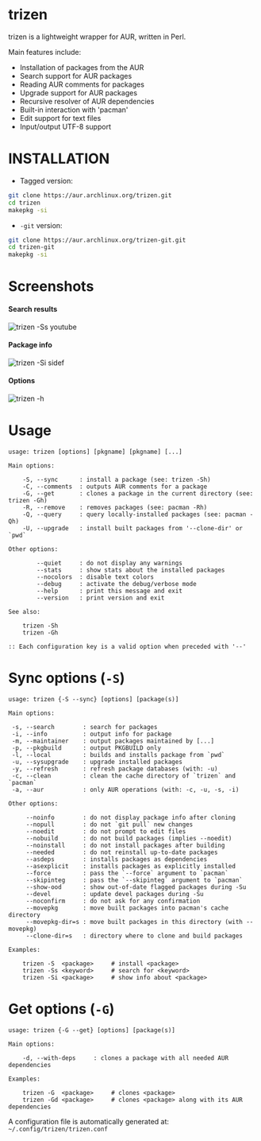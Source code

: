 trizen
======

trizen is a lightweight wrapper for AUR, written in Perl.

Main features include:
* Installation of packages from the AUR
* Search support for AUR packages
* Reading AUR comments for packages
* Upgrade support for AUR packages
* Recursive resolver of AUR dependencies
* Built-in interaction with 'pacman'
* Edit support for text files
* Input/output UTF-8 support

# INSTALLATION

* Tagged version:
```bash
git clone https://aur.archlinux.org/trizen.git
cd trizen
makepkg -si
```

* `-git` version:

```bash
git clone https://aur.archlinux.org/trizen-git.git
cd trizen-git
makepkg -si
```

# Screenshots

#### Search results

![trizen -Ss youtube](https://user-images.githubusercontent.com/614513/32417050-f5e5a310-c25b-11e7-8598-056431ce9a1d.png)

#### Package info

![trizen -Si sidef](https://user-images.githubusercontent.com/614513/32417040-d137a68a-c25b-11e7-89f3-362b084b8873.png)

#### Options

![trizen -h](https://user-images.githubusercontent.com/614513/32417044-dc3d6d6c-c25b-11e7-9ef4-ce9e3aa90a34.png)

# Usage

```
usage: trizen [options] [pkgname] [pkgname] [...]

Main options:

    -S, --sync      : install a package (see: trizen -Sh)
    -C, --comments  : outputs AUR comments for a package
    -G, --get       : clones a package in the current directory (see: trizen -Gh)
    -R, --remove    : removes packages (see: pacman -Rh)
    -Q, --query     : query locally-installed packages (see: pacman -Qh)
    -U, --upgrade   : install built packages from '--clone-dir' or `pwd`

Other options:

        --quiet     : do not display any warnings
        --stats     : show stats about the installed packages
        --nocolors  : disable text colors
        --debug     : activate the debug/verbose mode
        --help      : print this message and exit
        --version   : print version and exit

See also:

    trizen -Sh
    trizen -Gh

:: Each configuration key is a valid option when preceded with '--'
```

# Sync options (`-S`)

```
usage: trizen {-S --sync} [options] [package(s)]

Main options:

 -s, --search        : search for packages
 -i, --info          : output info for package
 -m, --maintainer    : output packages maintained by [...]
 -p, --pkgbuild      : output PKGBUILD only
 -l, --local         : builds and installs package from `pwd`
 -u, --sysupgrade    : upgrade installed packages
 -y, --refresh       : refresh package databases (with: -u)
 -c, --clean         : clean the cache directory of `trizen` and `pacman`
 -a, --aur           : only AUR operations (with: -c, -u, -s, -i)

Other options:

     --noinfo        : do not display package info after cloning
     --nopull        : do not `git pull` new changes
     --noedit        : do not prompt to edit files
     --nobuild       : do not build packages (implies --noedit)
     --noinstall     : do not install packages after building
     --needed        : do not reinstall up-to-date packages
     --asdeps        : installs packages as dependencies
     --asexplicit    : installs packages as explicitly installed
     --force         : pass the `--force` argument to `pacman`
     --skipinteg     : pass the `--skipinteg` argument to `pacman`
     --show-ood      : show out-of-date flagged packages during -Su
     --devel         : update devel packages during -Su
     --noconfirm     : do not ask for any confirmation
     --movepkg       : move built packages into pacman's cache directory
     --movepkg-dir=s : move built packages in this directory (with --movepkg)
     --clone-dir=s   : directory where to clone and build packages

Examples:

    trizen -S  <package>     # install <package>
    trizen -Ss <keyword>     # search for <keyword>
    trizen -Si <package>     # show info about <package>
```

# Get options (`-G`)

```
usage: trizen {-G --get} [options] [package(s)]

Main options:

    -d, --with-deps     : clones a package with all needed AUR dependencies

Examples:

    trizen -G  <package>     # clones <package>
    trizen -Gd <package>     # clones <package> along with its AUR dependencies
```

A configuration file is automatically generated at: `~/.config/trizen/trizen.conf`
